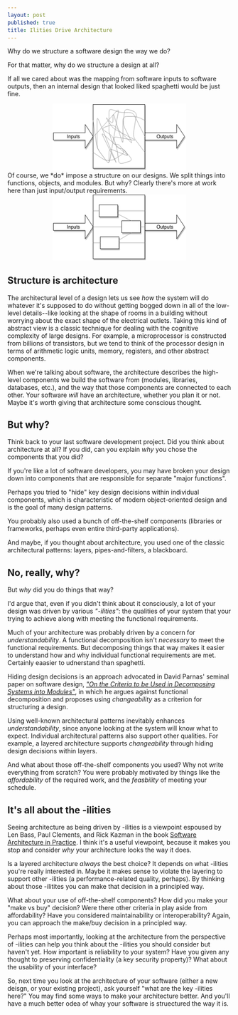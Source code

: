 ```yaml
---
layout: post
published: true
title: Ilities Drive Architecture
---
```


Why do we structure a software design the way we do? 

For that matter, why do we structure a design at all? 

If all we cared about was the mapping from software inputs to software outputs, then an internal design that looked liked spaghetti would be just fine.
<center><img src="/images/spaghetti.png" width="300" alt="Spaghetti architecture"/></center>
Of course, we *do* impose a structure on our designs. We split things into functions, objects, and modules. But why? Clearly there's more at work here than just input/output requirements.
<center><img src="/images/structure.png" width="300" alt="Structured architecture"/></center>

## Structure is architecture

The architectural level of a design lets us see *how* the system will do whatever it's supposed to do without getting bogged down in all of the low-level details--like looking at the shape of rooms in a building without worrying about the exact shape of the electrical outlets. Taking this kind of abstract view is a classic technique for dealing with the cognitive complexity of large designs. For example, a microprocessor is constructed from billions of transistors, but we tend to think of the processor design in terms of arithmetic logic units, memory, registers, and other abstract components.

When we're talking about software, the architecture describes the high-level components we build the software from (modules, libraries, databases, etc.), and the way that those components are connected to each other. Your software *will* have an architecture, whether you plan it or not. Maybe it's worth giving that architecture some conscious thought.

## But why?

Think back to your last software development project. Did you think about architecture at all? If you did, can you explain *why* you chose the components that you did?

If you're like a lot of software developers, you may have broken your design down into components that are responsible for separate "major functions". 

Perhaps you tried to "hide" key design decisions within individual components, which is characteristic of modern object-oriented design and is the goal of many design patterns.

You probably also used a bunch of off-the-shelf components (libraries or frameworks, perhaps even entire third-party applications). 

And maybe, if you thought about architecture, you used one of the classic architectural patterns: layers, pipes-and-filters, a blackboard.

## No, really, why?

But *why* did you do things that way?

I'd argue that, even if you didn't think about it consciously, a lot of your design was driven by various *"-ilities"*: the qualities of your system that your trying to achieve along with meeting the functional requirements.

Much of your architecture was probably driven by a concern for *understandability*. A functional decomposition isn't *necessary* to meet the functional requirements. But decomposing things that way makes it easier to understand how and why individual functional requirements are met. Certainly eaasier to udnerstand than spaghetti.

Hiding design decisions is an approach advocated in David Parnas' seminal paper on software design, [*"On the Criteria to be Used in Decomposing Systems into Modules"*](http://repository.cmu.edu/cgi/viewcontent.cgi?article=2979&context=compsci), in which he argues against functional decomposition and proposes using *changeability* as a criterion for structuring a design.

Using well-known architectural patterns inevitably enhances *understandability*, since anyone looking at the system will know what to expect. Individual architectural patterns also support other qualities. For example, a layered architecture supports *changeability* through hiding design decisions within layers.

And what about those off-the-shelf components you used? Why not write everything from scratch? You were probably motivated by things like the *affordability* of the required work, and the *feasbility* of meeting your schedule.

## It's all about the -ilities

Seeing architecture as being driven by -ilities is a viewpoint espoused by Len Bass, Paul Clements, and Rick Kazman in the book [Software Architecture in Practice](https://resources.sei.cmu.edu/library/asset-view.cfm?assetid=30264). I think it's a useful viewpoint, because it makes you stop and consider *why* your architecture looks the way it does.

Is a layered architecture *always* the best choice? It depends on what -ilities you're really interested in. Maybe it makes sense to violate the layering to support other -ilities (a performance-related quality, perhaps). By thinking about those -ilitites you can make that decision in a principled way.

What about your use of off-the-shelf components? How did you make your "make vs buy" decision? Were there other criteria in play aside from affordability? Have you considered maintainability or interoperability? Again, you can approach the make/buy decision in a principled way.

Perhaps most importantly, looking at the architecture from the perspective of -ilities can help you think about the -ilities you should consider but haven't yet. How important is reliability to your system? Have you given any thought to preserving confidentiality (a key security property)? What about the usability of your interface?

So, next time you look at the architecture of your software (either a new deisgn, or your existing project), ask yourself "what are the key -ilities here?" You may find some ways to make your architecture better. And you'll have a much better odea of whay your software is struectured the way it is.
